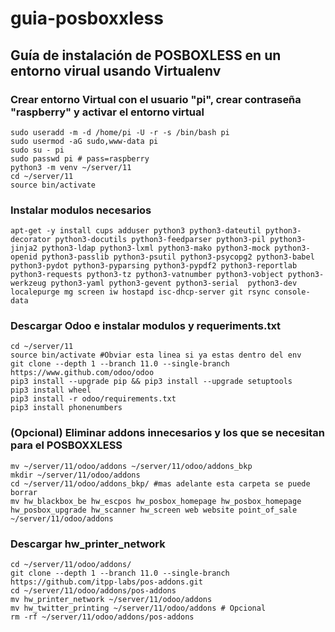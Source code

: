 # guia-posboxxless

## Guía de instalación de POSBOXLESS en un entorno virual usando Virtualenv

### Crear entorno Virtual con el usuario "pi", crear contraseña "raspberry" y activar el entorno virtual

	sudo useradd -m -d /home/pi -U -r -s /bin/bash pi
	sudo usermod -aG sudo,www-data pi
	sudo su - pi
	sudo passwd pi # pass=raspberry
	python3 -m venv ~/server/11
	cd ~/server/11
	source bin/activate

### Instalar modulos necesarios

	apt-get -y install cups adduser python3 python3-dateutil python3-decorator python3-docutils python3-feedparser python3-pil python3-jinja2 python3-ldap python3-lxml python3-mako python3-mock python3-openid python3-passlib python3-psutil python3-psycopg2 python3-babel python3-pydot python3-pyparsing python3-pypdf2 python3-reportlab python3-requests python3-tz python3-vatnumber python3-vobject python3-werkzeug python3-yaml python3-gevent python3-serial  python3-dev localepurge mg screen iw hostapd isc-dhcp-server git rsync console-data

### Descargar Odoo e instalar modulos y requeriments.txt

	cd ~/server/11
	source bin/activate #Obviar esta linea si ya estas dentro del env
	git clone --depth 1 --branch 11.0 --single-branch https://www.github.com/odoo/odoo
	pip3 install --upgrade pip && pip3 install --upgrade setuptools
	pip3 install wheel 
	pip3 install -r odoo/requirements.txt
	pip3 install phonenumbers

### (Opcional) Eliminar addons innecesarios y los que se necesitan para el POSBOXXLESS
	mv ~/server/11/odoo/addons ~/server/11/odoo/addons_bkp
	mkdir ~/server/11/odoo/addons
	cd ~/server/11/odoo/addons_bkp/ #mas adelante esta carpeta se puede borrar
	mv hw_blackbox_be hw_escpos hw_posbox_homepage hw_posbox_homepage hw_posbox_upgrade hw_scanner hw_screen web website point_of_sale ~/server/11/odoo/addons

### Descargar hw_printer_network
	cd ~/server/11/odoo/addons/
	git clone --depth 1 --branch 11.0 --single-branch https://github.com/itpp-labs/pos-addons.git
	cd ~/server/11/odoo/addons/pos-addons
	mv hw_printer_network ~/server/11/odoo/addons
	mv hw_twitter_printing ~/server/11/odoo/addons # Opcional
	rm -rf ~/server/11/odoo/addons/pos-addons


